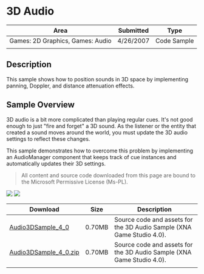 # 3D Audio

|Area|Submitted|Type|
|-|-|-|
Games: 2D Graphics, Games: Audio|4/26/2007|Code Sample
||||

## Description

This sample shows how to position sounds in 3D space by implementing panning, Doppler, and distance attenuation effects.

## Sample Overview

3D audio is a bit more complicated than playing regular cues. It's not good enough to just "fire and forget" a 3D sound. As the listener or the entity that created a sound moves around the world, you must update the 3D audio settings to reflect these changes.

This sample demonstrates how to overcome this problem by implementing an AudioManager component that keeps track of cue instances and automatically updates their 3D settings.

> All content and source code downloaded from this page are bound to the Microsoft Permissive License (Ms-PL).

![](https://github.com/simondarksidej/XNAGameStudio/blob/archive/Images/XNA_Audio3D_01_small.jpg?raw=true)
![](https://github.com/simondarksidej/XNAGameStudio/blob/archive/Images/XNA_Audio3D_02_small.jpg?raw=true)

Download | Size | Description
---|---|---|
[Audio3DSample_4_0](https://github.com/simondarksidej/XNAGameStudio/tree/archive/Samples/Audio3DSample_4_0) | 0.70MB | Source code and assets for the 3D Audio Sample (XNA Game Studio 4.0).
[Audio3DSample_4_0.zip](https://github.com/SimonDarksideJ/XNAGameStudioZips/raw/zips/Audio3DSample_4_0.zip) | 0.70MB | Source code and assets for the 3D Audio Sample (XNA Game Studio 4.0).
||||

